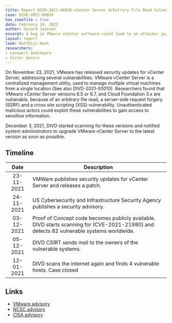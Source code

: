 ```yaml
---
title: Report DIVD-2021-00036-vCenter Server Arbitrary File Read Vulnerability
case: DIVD-2021-00036
has_casefile : true
date: February 19, 2022
author: Gerard Janssen
excerpt: A bug in VMware vCenter software could lead to an attacker gaining access to sensitive information.
layout: report
lead: Matthijs Koot
researchers: 
- Lennaert Oudshoorn
- Victor Gevers
---
```


On November 23, 2021, VMware has released security updates for vCenter Server, addressing several vulnerabilities. VMware vCenter Server is a centralized management utility, used to manage multiple virtual machines from a single location (See also DIVD-2021-00010). Researchers found that VMware vCenter Server versions 6.5 or 6.7, and Cloud Foundation 3.x are vulnerable, because of an arbitrary file read, a server-side request forgery (SSRF) and a cross site scripting (XSS) vulnerability. Unauthenticated malicious actors could exploit these vulnerabilities to gain access to sensitive information.<br>

December 3, 2021, DIVD started scanning for these versions and notified system administrators to upgrade VMware vCenter Server to the latest version as soon as possible.


## Timeline

| Date  | Description |
|:-----:|-------------|
| 23-11-2021 | VMWare publishes security updates for vCenter Server  and releases a patch. |
| 24-11-2021 | US Cybersecurity and Infrastructure Security Agency publishes a security advisory. |
| 03-12-2021 | Proof of Concept code becomes publicly available. DIVD starts scanning for (CVE-2021-21980) and detects 82 vulnerable systems worldwide. |
| 05-12-2021 | DIVD CSIRT sends mail to the owners of the vulnerable systems. |
| 12-01-2021 | DIVD scans the internet again and finds 4 vulnerable hosts. Case closed |


## Links

- [VMware advisory](https://www.vmware.com/security/advisories/VMSA-2021-0027.html)
- [NCSC advisory](https://www.ncsc.nl/actueel/advisory?id=NCSC-2021-1017)
- [CISA advisory](https://www.cisa.gov/uscert/ncas/current-activity/2021/11/24/vmware-releases-security-updates)
